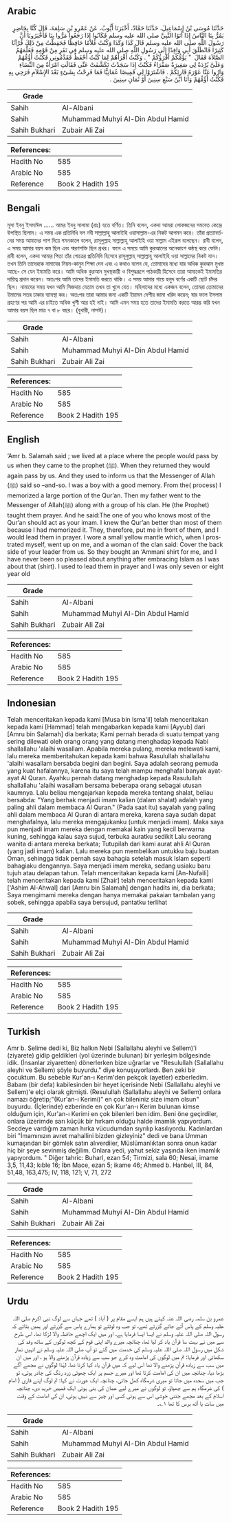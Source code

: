## Arabic


<div dir="rtl" lang="ar" style={{fontSize:'larger',backgroundColor:'#f8f9fa',padding:20}}>
حَدَّثَنَا مُوسَى بْنُ إِسْمَاعِيلَ، حَدَّثَنَا حَمَّادٌ، أَخْبَرَنَا أَيُّوبُ، عَنْ عَمْرِو بْنِ سَلِمَةَ، قَالَ كُنَّا بِحَاضِرٍ يَمُرُّ بِنَا النَّاسُ إِذَا أَتَوُا النَّبِيَّ صلى الله عليه وسلم فَكَانُوا إِذَا رَجَعُوا مَرُّوا بِنَا فَأَخْبَرُونَا أَنَّ رَسُولَ اللَّهِ صلى الله عليه وسلم قَالَ كَذَا وَكَذَا وَكُنْتُ غُلاَمًا حَافِظًا فَحَفِظْتُ مِنْ ذَلِكَ قُرْآنًا كَثِيرًا فَانْطَلَقَ أَبِي وَافِدًا إِلَى رَسُولِ اللَّهِ صلى الله عليه وسلم فِي نَفَرٍ مِنْ قَوْمِهِ فَعَلَّمَهُمُ الصَّلاَةَ فَقَالَ ‏ "‏ يَؤُمُّكُمْ أَقْرَؤُكُمْ ‏"‏ ‏.‏ وَكُنْتُ أَقْرَأَهُمْ لِمَا كُنْتُ أَحْفَظُ فَقَدَّمُونِي فَكُنْتُ أَؤُمُّهُمْ وَعَلَىَّ بُرْدَةٌ لِي صَغِيرَةٌ صَفْرَاءُ فَكُنْتُ إِذَا سَجَدْتُ تَكَشَّفَتْ عَنِّي فَقَالَتِ امْرَأَةٌ مِنَ النِّسَاءِ وَارُوا عَنَّا عَوْرَةَ قَارِئِكُمْ ‏.‏ فَاشْتَرَوْا لِي قَمِيصًا عُمَانِيًّا فَمَا فَرِحْتُ بِشَىْءٍ بَعْدَ الإِسْلاَمِ فَرَحِي بِهِ فَكُنْتُ أَؤُمُّهُمْ وَأَنَا ابْنُ سَبْعِ سِنِينَ أَوْ ثَمَانِ سِنِينَ ‏.‏
</div>
<div style={{backgroundColor:'#f8f9fa',padding:20, marginBottom: 10}}><table> <thead> <tr> <th>Grade</th> <th></th> </tr> </thead> <tbody> <tr><td>Sahih</td><td>Al-Albani</td></tr><tr><td>Sahih</td><td>Muhammad Muhyi Al-Din Abdul Hamid</td></tr><tr><td>Sahih Bukhari</td><td>Zubair Ali Zai</td></tr></tbody></table><table> <thead> <tr> <th>References:</th> <th></th> </tr> </thead> <tbody><tr><td>Hadith No</td><td>585</td></tr><tr><td>Arabic No</td><td>585</td></tr><tr><td>Reference</td><td>Book 2 Hadith 195</td></tr></tbody></table></div>

## Bengali


<div dir="ltr" lang="bn" style={{fontSize:'larger',backgroundColor:'#f8f9fa',padding:20}}>
মূসা ইবনু ইসমাঈল ...... আমর ইবনু সালামা (রাঃ) হতে বর্ণিত। তিনি বলেন, একদা আমরা লোকজনের সমবেত কেন্দ্রে উপস্থিত ছিলাম। এ সময় এক প্রতিনিধি দল নবী সাল্লাল্লাহু আলাইহি ওয়াসাল্লাম-এর নিকট আগমন করে। তাঁরা প্রত্যাবর্তনের সময় আমাদের পাশ দিয়ে গমনকালে বলেন, রাসূলুল্লাহ সাল্লাল্লাহু আলাইহি ওয়া সাল্লাম এইরূপ বলেছেন। রাবী বলেন, এ সময় আমার বয়স কম ছিল এবং স্মরণশক্তি ছিল প্রখর। ফলে এ সময়ে আমি কুরআনের অনেকাংশ কন্ঠস্থ করে ফেলি। রাবী বলেন, একদা আমার পিতা তাঁর গোত্রের প্রতিনিধি হিসেবে রাসূলুল্লাহ্ সাল্লাল্লাহু আলাইহি ওয়া সাল্লামের নিকট যান। তখন তিনি তাদেরকে নামাযের নিয়ম-কানুন শিক্ষা দেন এবং এ কথাও বলেন যে, তোমাদের মধ্যে যার অধিক কুরআন মুখস্ত আছে- সে যেন ইমামতি করে। আমি অধিক কুরআন মুখস্থকারী ও বিশুদ্ধরূপে পাঠকারী হিসেবে তারা আমাকেই ইমামতির দায়িত্ব প্রদান করেন। অতঃপর আমি তাদের ইমামতি করতে থাকি। এ সময় আমার গায়ে হলুদ বর্ণের একটি ছোট চাঁদর ছিল। নামাযের সময় যখন আমি সিজদায় যেতাম তখন তা খুলে যেত। মহিলাদের মধ্যে একজন বলেন, তোমরা তোমাদের ইমামের সতর ঢাকার ব্যাবস্থা কর। অতঃপর তারা আমার জন্য একটি ইয়ামন দেশীয় জামা খরিদ করেন; ষার ফলে ইসলাম গ্রহণের পর আমি এর চাইতে অধিক খুশী আর হই নাই। আমি এমন সময় হতে তাদের ইমামতি করতে আরম্ভ করি যখন আমার বয়স ছিল মাত্র ৭ বা ৮ বছর। (বুখারী, নাসঈ)।
</div>
<div style={{backgroundColor:'#f8f9fa',padding:20, marginBottom: 10}}><table> <thead> <tr> <th>Grade</th> <th></th> </tr> </thead> <tbody> <tr><td>Sahih</td><td>Al-Albani</td></tr><tr><td>Sahih</td><td>Muhammad Muhyi Al-Din Abdul Hamid</td></tr><tr><td>Sahih Bukhari</td><td>Zubair Ali Zai</td></tr></tbody></table><table> <thead> <tr> <th>References:</th> <th></th> </tr> </thead> <tbody><tr><td>Hadith No</td><td>585</td></tr><tr><td>Arabic No</td><td>585</td></tr><tr><td>Reference</td><td>Book 2 Hadith 195</td></tr></tbody></table></div>

## English


<div dir="ltr" lang="en" style={{fontSize:'larger',backgroundColor:'#f8f9fa',padding:20}}>
‘Amr b. Salamah said ; we lived at a place where the people would pass by us when they came to the prophet (ﷺ). When they returned they would again pass by us. And they used to inform us that the Messenger of Allah (ﷺ) said so –and-so. I was a boy with a good memory. From the( process) I memorized a large portion of the Qur’an. Then my father went to the Messenger of Allah(ﷺ) along with a group of his clan. He (the Prophet) taught them prayer. And he said:The one of you who knows most of the Qur’an should act as your imam. I knew the Qur’an better than most of them because I had memorized it. They, therefore, put me in front of them, and I would lead them in prayer. I wore a small yellow mantle which, when I prostrated myself, went up on me, and a woman of the clan said: Cover the back side of your leader from us. So they bought an ‘Ammani shirt for me, and I have never been so pleased about anything after embracing Islam as I was about that (shirt). I used to lead them in prayer and I was only seven or eight year old
</div>
<div style={{backgroundColor:'#f8f9fa',padding:20, marginBottom: 10}}><table> <thead> <tr> <th>Grade</th> <th></th> </tr> </thead> <tbody> <tr><td>Sahih</td><td>Al-Albani</td></tr><tr><td>Sahih</td><td>Muhammad Muhyi Al-Din Abdul Hamid</td></tr><tr><td>Sahih Bukhari</td><td>Zubair Ali Zai</td></tr></tbody></table><table> <thead> <tr> <th>References:</th> <th></th> </tr> </thead> <tbody><tr><td>Hadith No</td><td>585</td></tr><tr><td>Arabic No</td><td>585</td></tr><tr><td>Reference</td><td>Book 2 Hadith 195</td></tr></tbody></table></div>

## Indonesian


<div dir="ltr" lang="id" style={{fontSize:'larger',backgroundColor:'#f8f9fa',padding:20}}>
Telah menceritakan kepada kami [Musa bin Isma'il] telah menceritakan kepada kami [Hammad] telah mengabarkan kepada kami [Ayyub] dari [Amru bin Salamah] dia berkata; Kami pernah berada di suatu tempat yang sering dilewati oleh orang orang yang datang menghadap kepada Nabi shallallahu 'alaihi wasallam. Apabila mereka pulang, mereka melewati kami, lalu mereka memberitahukan kepada kami bahwa Rasulullah shallallahu 'alaihi wasallam bersabda begini dan begini. Saya adalah seorang pemuda yang kuat hafalannya, karena itu saya telah mampu menghafal banyak ayat-ayat Al Quran. Ayahku pernah datang menghadap kepada Rasulullah shallallahu 'alaihi wasallam bersama beberapa orang sebagai utusan kaumnya. Lalu beliau mengajarkan kepada mereka tentang shalat, beliau bersabda: "Yang berhak menjadi imam kalian (dalam shalat) adalah yang paling ahli dalam membaca Al Quran." (Pada saat itu) sayalah yang paling ahli dalam membaca Al Quran di antara mereka, karena saya sudah dapat menghafalnya, lalu mereka mengajukanku (untuk menjadi imam). Maka saya pun menjadi imam mereka dengan memakai kain yang kecil berwarna kuning, sehingga kalau saya sujud, terbuka auratku sedikit Lalu seorang wanita di antara mereka berkata; Tutupilah dari kami aurat ahli Al Quran (yang jadi imam) kalian. Lalu mereka pun membelikan untukku baju buatan Oman, sehingga tidak pernah saya bahagia setelah masuk Islam seperti bahagiaku dengannya. Saya menjadi imam mereka, sedang usiaku baru tujuh atau delapan tahun. Telah menceritakan kepada kami [An-Nufaili] telah menceritakan kepada kami [Zhair] telah menceritakan kepada kami ['Ashim Al-Ahwal] dari [Amru bin Salamah] dengan hadits ini, dia berkata; Saya mengimami mereka dengan hanya memakai pakaian tambalan yang sobek, sehingga apabila saya bersujud, pantatku terlihat
</div>
<div style={{backgroundColor:'#f8f9fa',padding:20, marginBottom: 10}}><table> <thead> <tr> <th>Grade</th> <th></th> </tr> </thead> <tbody> <tr><td>Sahih</td><td>Al-Albani</td></tr><tr><td>Sahih</td><td>Muhammad Muhyi Al-Din Abdul Hamid</td></tr><tr><td>Sahih Bukhari</td><td>Zubair Ali Zai</td></tr></tbody></table><table> <thead> <tr> <th>References:</th> <th></th> </tr> </thead> <tbody><tr><td>Hadith No</td><td>585</td></tr><tr><td>Arabic No</td><td>585</td></tr><tr><td>Reference</td><td>Book 2 Hadith 195</td></tr></tbody></table></div>

## Turkish


<div dir="ltr" lang="tr" style={{fontSize:'larger',backgroundColor:'#f8f9fa',padding:20}}>
Amr b. Selime dedi ki, Biz halkın Nebi (Sallallahu aleyhi ve Sellem)'i (ziyarete) gidip geldikleri (yol üzerinde bulunan) bir yerleşim bölgesinde idik. (İnsanlar ziyaretten) dönerlerken bize uğrarlar ve "Resulullah (Sallallahu aleyhi ve Sellem) şöyle buyurdu." diye konuşuyorlardı. Ben zeki bir çocuktum. Bu sebeble Kur'an-ı Kerim'den pekçok (ayetler) ezberledim. Babam (bir defa) kabilesinden bir heyet içerisinde Nebi (Sallallahu aleyhi ve Sellem)'e elçi olarak gitmişti. (Resulullah (Sallallahu aleyhi ve Sellem) onlara namazı öğretip;"(Kur'an-ı Kerimi)” en çok bileniniz size imam olsun" buyurdu. (İçlerinde) ezberinde en çok Kur'an-ı Kerim bulunan kimse olduğum için, Kur'an-ı Kerimi en çok bilenleri ben idim. Beni öne geçirdiler, onlara üzerimde sarı küçük bir hırkam olduğu halde imamlık yapıyordum. Secdeye vardığım zaman hırka vücudumdan sıyrılıp kasılıyordu. Kadınlardan biri "İmamınızın avret mahallini bizden gizleyiniz" dedi ve bana Umman kumaşından bir gömlek satın alıverdiier, Müslümanlıktan sonra onun kadar hiç bir şeye sevinmiş değilim. Onlara yedi, yahut sekiz yaşında iken imamlık yapıyordum. " Diğer tahric: Buharl, ezan 54; Tirmizi, sala 60; Nesai, imame 3,5, 11,43; kıble 16; İbn Mace, ezan 5; ikame 46; Ahmed b. Hanbel, III, 84, 51,48, 163,475; IV, 118, 121; V, 71, 272
</div>
<div style={{backgroundColor:'#f8f9fa',padding:20, marginBottom: 10}}><table> <thead> <tr> <th>Grade</th> <th></th> </tr> </thead> <tbody> <tr><td>Sahih</td><td>Al-Albani</td></tr><tr><td>Sahih</td><td>Muhammad Muhyi Al-Din Abdul Hamid</td></tr><tr><td>Sahih Bukhari</td><td>Zubair Ali Zai</td></tr></tbody></table><table> <thead> <tr> <th>References:</th> <th></th> </tr> </thead> <tbody><tr><td>Hadith No</td><td>585</td></tr><tr><td>Arabic No</td><td>585</td></tr><tr><td>Reference</td><td>Book 2 Hadith 195</td></tr></tbody></table></div>

## Urdu


<div dir="rtl" lang="ur" style={{fontSize:'larger',backgroundColor:'#f8f9fa',padding:20}}>
عمرو بن سلمہ رضی اللہ عنہ کہتے ہیں ہم ایسے مقام پر ( آباد ) تھے جہاں سے لوگ نبی اکرم صلی اللہ علیہ وسلم کے پاس آتے جاتے گزرتے تھے، تو جب وہ لوٹتے تو ہمارے پاس سے گزرتے اور ہمیں بتاتے کہ رسول اللہ صلی اللہ علیہ وسلم نے ایسا ایسا فرمایا ہے، اور میں ایک اچھے حافظہ والا لڑکا تھا، اس طرح سے میں نے بہت سا قرآن یاد کر لیا تھا، چنانچہ میرے والد اپنی قوم کے کچھ لوگوں کے ساتھ وفد کی شکل میں رسول اللہ صلی اللہ علیہ وسلم کی خدمت میں گئے تو آپ صلی اللہ علیہ وسلم نے انہیں نماز سکھائی اور فرمایا: تم میں لوگوں کی امامت وہ کرے جو سب سے زیادہ قرآن پڑھنے والا ہو ، اور میں ان میں سب سے زیادہ قرآن پڑھنے والا تھا اس لیے کہ میں قرآن یاد کیا کرتا تھا، لہٰذا لوگوں نے مجھے آگے بڑھا دیا، چنانچہ میں ان کی امامت کرتا تھا اور میرے جسم پر ایک چھوٹی زرد رنگ کی چادر ہوتی، تو جب میں سجدہ میں جاتا تو میری شرمگاہ کھل جاتی، چنانچہ ایک عورت نے کہا: تم لوگ اپنے قاری ( امام ) کی شرمگاہ ہم سے چھپاؤ، تو لوگوں نے میرے لیے عمان کی بنی ہوئی ایک قمیص خرید دی، چنانچہ اسلام کے بعد مجھے جتنی خوشی اس سے ہوئی کسی اور چیز سے نہیں ہوئی، ان کی امامت کے وقت میں سات یا آٹھ برس کا تھا ۱؎۔
</div>
<div style={{backgroundColor:'#f8f9fa',padding:20, marginBottom: 10}}><table> <thead> <tr> <th>Grade</th> <th></th> </tr> </thead> <tbody> <tr><td>Sahih</td><td>Al-Albani</td></tr><tr><td>Sahih</td><td>Muhammad Muhyi Al-Din Abdul Hamid</td></tr><tr><td>Sahih Bukhari</td><td>Zubair Ali Zai</td></tr></tbody></table><table> <thead> <tr> <th>References:</th> <th></th> </tr> </thead> <tbody><tr><td>Hadith No</td><td>585</td></tr><tr><td>Arabic No</td><td>585</td></tr><tr><td>Reference</td><td>Book 2 Hadith 195</td></tr></tbody></table></div>